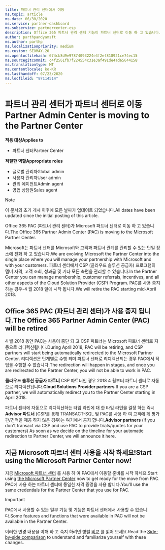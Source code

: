 ```yaml
---
title: 파트너 관리 센터에서 이동
ms.topic: article
ms.date: 06/30/2020
ms.service: partner-dashboard
ms.subservice: partnercenter-csp
description: Office 365 파트너 관리 센터 기능이 파트너 센터로 이동 하 고 있습니다.
author: parthpandyamsft
ms.author: parthp
ms.localizationpriority: medium
ms.custom: SEOMAY.20
ms.openlocfilehash: 674cb8d9e97874093224e4f2ef818921ce74ec15
ms.sourcegitcommit: c4f2561fb7f224554c31e3af491de4ad65644158
ms.translationtype: MT
ms.contentlocale: ko-KR
ms.lasthandoff: 07/23/2020
ms.locfileid: "87114514"
---
```

# <a name="partner-admin-center-is-moving-to-the-partner-center"></a><span data-ttu-id="a1044-103">파트너 관리 센터가 파트너 센터로 이동</span><span class="sxs-lookup"><span data-stu-id="a1044-103">Partner Admin Center is moving to the Partner Center</span></span>

<span data-ttu-id="a1044-104">**적용 대상**</span><span class="sxs-lookup"><span data-stu-id="a1044-104">**Applies to**</span></span>

- <span data-ttu-id="a1044-105">파트너 센터</span><span class="sxs-lookup"><span data-stu-id="a1044-105">Partner Center</span></span>

<span data-ttu-id="a1044-106">**적절한 역할**</span><span class="sxs-lookup"><span data-stu-id="a1044-106">**Appropriate roles**</span></span>
- <span data-ttu-id="a1044-107">글로벌 관리자</span><span class="sxs-lookup"><span data-stu-id="a1044-107">Global admin</span></span>
- <span data-ttu-id="a1044-108">사용자 관리자</span><span class="sxs-lookup"><span data-stu-id="a1044-108">User admin</span></span>
- <span data-ttu-id="a1044-109">관리 에이전트</span><span class="sxs-lookup"><span data-stu-id="a1044-109">Admin agent</span></span>
- <span data-ttu-id="a1044-110">영업 상담원</span><span class="sxs-lookup"><span data-stu-id="a1044-110">Sales agent</span></span>

> [!NOTE]  
> <span data-ttu-id="a1044-111">이 문서의 초기 게시 이후에 모든 날짜가 업데이트 되었습니다.</span><span class="sxs-lookup"><span data-stu-id="a1044-111">All dates have been updated since the initial posting of this article.</span></span>

<span data-ttu-id="a1044-112">Office 365 PAC (파트너 관리 센터)가 Microsoft 파트너 센터로 이동 하 고 있습니다.</span><span class="sxs-lookup"><span data-stu-id="a1044-112">The Office 365 Partner Admin Center (PAC) is moving to the Microsoft Partner Center.</span></span>

<span data-ttu-id="a1044-113">Microsoft는 파트너 센터를 Microsoft와 고객과 파트너 관계를 관리할 수 있는 단일 장소에 진화 하 고 있습니다.</span><span class="sxs-lookup"><span data-stu-id="a1044-113">We are evolving Microsoft the Partner Center into the single place where you will manage your partnership with Microsoft and with your customers.</span></span> <span data-ttu-id="a1044-114">파트너 센터에서 CSP (클라우드 솔루션 공급자) 프로그램의 멤버 자격, 고객 조회, 성과급 및 기타 모든 측면을 관리할 수 있습니다.</span><span class="sxs-lookup"><span data-stu-id="a1044-114">In the Partner Center you can manage membership, customer referrals, incentives, and all other aspects of the Cloud Solution Provider (CSP) Program.</span></span> <span data-ttu-id="a1044-115">PAC를 사용 중지 하는 경우-4 월 2018 일에 시작 됩니다.</span><span class="sxs-lookup"><span data-stu-id="a1044-115">We will retire the PAC starting mid-April 2018.</span></span>

## <a name="the-office-365-partner-admin-center-pac-will-be-retired"></a><span data-ttu-id="a1044-116">Office 365 PAC (파트너 관리 센터)가 사용 중지 됩니다.</span><span class="sxs-lookup"><span data-stu-id="a1044-116">The Office 365 Partner Admin Center (PAC) will be retired</span></span>

<span data-ttu-id="a1044-117">4 월 2018 동안 PAC는 사용이 중단 되 고 CSP 파트너는 Microsoft 파트너 센터로 자동으로 리디렉션됩니다.</span><span class="sxs-lookup"><span data-stu-id="a1044-117">During April 2018, PAC will be retiring, and CSP partners will start being automatically redirected to the Microsoft Partner Center.</span></span> <span data-ttu-id="a1044-118">리디렉션은 단계별로 수행 되며 파트너 센터로 리디렉션되는 경우 PAC에서 작업을 수행할 수 없습니다.</span><span class="sxs-lookup"><span data-stu-id="a1044-118">The redirection will happen in stages, and once you are redirected to the Partner Center, you will not be able to work in PAC.</span></span> 

<span data-ttu-id="a1044-119">**클라우드 솔루션 공급자 파트너** CSP 파트너인 경우 2018 4 월부터 파트너 센터로 자동으로 리디렉션됩니다.</span><span class="sxs-lookup"><span data-stu-id="a1044-119">**Cloud Solutions Provider partners** If you are a CSP partner, we will automatically redirect you to the Partner Center starting in April 2018.</span></span> 

<span data-ttu-id="a1044-120">파트너 센터에 자동으로 리디렉션하는 타임 라인에 대 한 타임 라인을 결정 하는 즉시 **Advisor 파트너** (CSP를 통해 TRANSACT-SQL 및 PAC를 사용 하 여 고객에 게 평가판/견적을 제공 하지 않은 경우)는 여기에서 공지 합니다.</span><span class="sxs-lookup"><span data-stu-id="a1044-120">**Advisor partners** (if you don't transact via CSP and use PAC to provide trials/quotes for your customers) As soon as we decide on the timeline for your automatic redirection to Partner Center, we will announce it here.</span></span> 

## <a name="start-using-the-microsoft-partner-center-now"></a><span data-ttu-id="a1044-121">지금 Microsoft 파트너 센터 사용을 시작 하세요!</span><span class="sxs-lookup"><span data-stu-id="a1044-121">Start using the Microsoft Partner Center now!</span></span>

<span data-ttu-id="a1044-122">지금 [Microsoft 파트너 센터](https://partnercenter.microsoft.com/) 를 사용 하 여 PAC에서 이동할 준비를 시작 하세요.</span><span class="sxs-lookup"><span data-stu-id="a1044-122">Start using [the Microsoft Partner Center](https://partnercenter.microsoft.com/) now to get ready for the move from PAC.</span></span>  <span data-ttu-id="a1044-123">PAC에 사용 하는 파트너 센터에 동일한 자격 증명을 사용 합니다.</span><span class="sxs-lookup"><span data-stu-id="a1044-123">You'll use the same credentials for the Partner Center that you use for PAC.</span></span>

> [!IMPORTANT]  
> <span data-ttu-id="a1044-124">PAC에서 사용할 수 있는 일부 기능 및 기능은 파트너 센터에서 사용할 수 없습니다.</span><span class="sxs-lookup"><span data-stu-id="a1044-124">Some features and functions that were available in PAC will not be available in the Partner Center.</span></span>

 <span data-ttu-id="a1044-125">이러한 변경 내용을 이해 하 고 숙지 하려면 병렬 [비교](moving-from-pac-to-pc.md) 를 읽어 보세요.</span><span class="sxs-lookup"><span data-stu-id="a1044-125">Read the [Side-by-side comparison](moving-from-pac-to-pc.md) to understand and familiarize yourself with these changes.</span></span> 